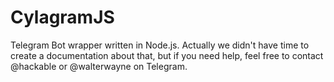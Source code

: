 # CylagramJS
Telegram Bot wrapper written in Node.js.
Actually we didn't have time to create a documentation about that, but if you need help, feel free to contact @hackable or @walterwayne on Telegram.
